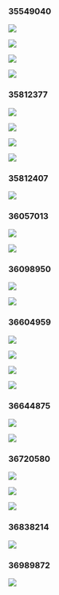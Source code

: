 ### 35549040 ###
![](http://localhost:8080/img/35549040_1.jpg)
![](http://localhost:8080/img/35549040_2.jpg)
![](http://localhost:8080/img/35549040_3.jpg)
![](http://localhost:8080/img/35549040_4.jpg)
### 35812377 ###
![](http://localhost:8080/img/35812377_1.png)
![](http://localhost:8080/img/35812377_2.png)
![](http://localhost:8080/img/35812377_3.png)
![](http://localhost:8080/img/35812377_4.png)
### 35812407 ###
![](http://localhost:8080/img/35812407_1.png)
### 36057013 ###
![](http://localhost:8080/img/36057013_1.jpg)
![](http://localhost:8080/img/36057013_2.jpg)
### 36098950 ###
![](http://localhost:8080/img/36098950_1.png)
![](http://localhost:8080/img/36098950_2.png)
### 36604959 ###
![](http://localhost:8080/img/36604959_1.jpg)
![](http://localhost:8080/img/36604959_2.jpg)
![](http://localhost:8080/img/36604959_3.jpg)
![](http://localhost:8080/img/36604959_4.jpg)
### 36644875 ###
![](http://localhost:8080/img/36644875_1.png)
![](http://localhost:8080/img/36644875_2.png)
### 36720580 ###
![](http://localhost:8080/img/36720580_1.jpg)
![](http://localhost:8080/img/36720580_2.jpg)
![](http://localhost:8080/img/36720580_3.jpg)
### 36838214 ###
![](http://localhost:8080/img/36838214_0.jpg)
### 36989872 ###
![](http://localhost:8080/img/36989872_1.jpg)
